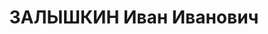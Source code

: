 ---
title: ЗАЛЫШКИН Иван Иванович
description: 'Род. в 1900. Проживал: г. Орск. Мастер Никелькомбинат

  Приговор: ВК ВС СССР, 04.02.1938 – ВМН.

  Реабилитирован ноябрь 1960'
---